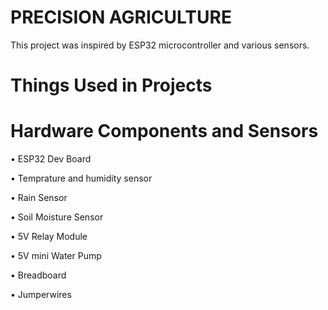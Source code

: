 # PRECISION AGRICULTURE
This project was inspired by ESP32 microcontroller and various sensors.
# Things Used in Projects

# Hardware Components and Sensors
•	ESP32 Dev Board

•	Temprature and humidity sensor

•	Rain Sensor

•	Soil Moisture Sensor

•	5V Relay Module

•	5V mini Water Pump

•	Breadboard

•	Jumperwires
